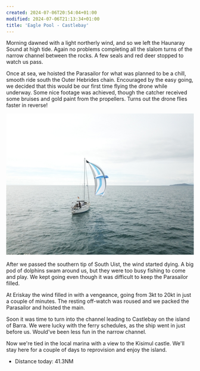 ```yaml
---
created: 2024-07-06T20:54:04+01:00
modified: 2024-07-06T21:13:34+01:00
title: 'Eagle Pool - Castlebay'
---
```


Morning dawned with a light northerly wind, and so we left the Haunaray Sound at high tide. Again no problems completing all the slalom turns of the narrow channel between the rocks. A few seals and red deer stopped to watch us pass.

Once at sea, we hoisted the Parasailor for what was planned to be a chill, smooth ride south the Outer Hebrides chain. Encouraged by the easy going, we decided that this would be our first time flying the drone while underway. Some nice footage was achieved, though the catcher received some bruises and gold paint from the propellers. Turns out the drone flies faster in reverse!

![Image](../2024/a6a6eeccba8ec75f58c5495a780a5a59.jpg) 

After we passed the southern tip of South Uist, the wind started dying. A big pod of dolphins swam around us, but they were too busy fishing to come and play. We kept going even though it was difficult to keep the Parasailor filled.

At Eriskay the wind filled in with a vengeance, going from 3kt to 20kt in just a couple of minutes. The resting off-watch was roused and we packed the Parasailor and hoisted the main.

Soon it was time to turn into the channel leading to Castlebay on the island of Barra. We were lucky with the ferry schedules, as the ship went in just before us. Would've been less fun in the narrow channel.

Now we're tied in the local marina with a view to the Kisimul castle. We'll stay here for a couple of days to reprovision and enjoy the island.

* Distance today: 41.3NM
